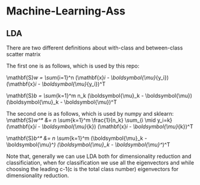 
# Machine-Learning-Ass

## LDA
There are two different definitions about with-class and between-class scatter matrix

The first one is as follows, which is used by this repo:

\mathbf{S}_w = \sum_{i=1}^n (\mathbf{x}_i - \boldsymbol{\mu}_{y_i}) (\mathbf{x}_i - \boldsymbol{\mu}_{y_i})^T

\mathbf{S}_b = \sum_{k=1}^m n_k (\boldsymbol{\mu}_k - \boldsymbol{\mu}) (\boldsymbol{\mu}_k - \boldsymbol{\mu})^T

The second one is as follows, which is used by numpy and sklearn:
\mathbf{S}_w^* &= n \sum_{k=1}^m \frac{1}{n_k} \sum_{i \mid y_i=k} (\mathbf{x}_i - \boldsymbol{\mu}_{k}) (\mathbf{x}_i - \boldsymbol{\mu}_{k})^T

\mathbf{S}_b^* &= n \sum_{k=1}^m (\boldsymbol{\mu}_k - \boldsymbol{\mu}^*) (\boldsymbol{\mu}_k - \boldsymbol{\mu}^*)^T

Note that, generally we can use LDA both for dimensionality reduction and classificiation, when for classification we use all the eigenvectors and while choosing the leading c-1(c is the total class number) eigenvectors for dimensionality reduction.
